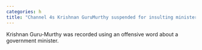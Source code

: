 ```yaml
---
categories: h
title: "Channel 4s Krishnan GuruMurthy suspended for insulting minister"
---
```

Krishnan Guru-Murthy was recorded using an offensive word about a government minister.
